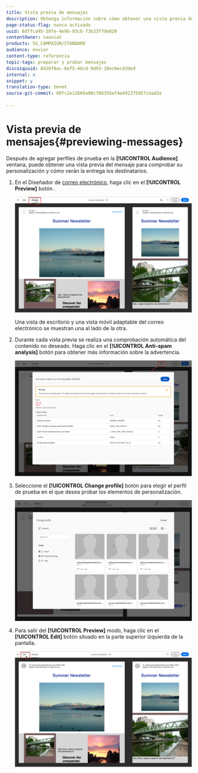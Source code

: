 ```yaml
---
title: Vista previa de mensajes
description: Obtenga información sobre cómo obtener una vista previa de un mensaje en el editor de contenido o en el Diseñador de correo electrónico.
page-status-flag: nunca activado
uuid: 8dffca95-59fe-4e9b-93cb-73b33ffde020
contentOwner: sauviat
products: SG_CAMPAIGN/STANDARD
audience: enviar
content-type: referencia
topic-tags: preparar y probar mensajes
discoiquuid: 8428f8ac-8ef5-46cd-9d93-10ec0ecd3ded
internal: n
snippet: y
translation-type: tm+mt
source-git-commit: 00fc2e12669a00c788355ef4e492375957cdad2e

---
```



# Vista previa de mensajes{#previewing-messages}

Después de agregar perfiles de prueba en la **[!UICONTROL Audience]** ventana, puede obtener una vista previa del mensaje para comprobar su personalización y cómo verán la entrega los destinatarios.

1. En el Diseñador de [correo electrónico](../../designing/using/overview.md), haga clic en el **[!UICONTROL Preview]** botón .

   ![](assets/sending_preview.png)

   Una vista de escritorio y una vista móvil adaptable del correo electrónico se muestran una al lado de la otra.

1. Durante cada vista previa se realiza una comprobación automática del contenido no deseado. Haga clic en el **[!UICONTROL Anti-spam analysis]** botón para obtener más información sobre la advertencia.

   ![](assets/sending_anti-spam_analysis.png)

1. Seleccione el **[!UICONTROL Change profile]** botón para elegir el perfil de prueba en el que desea probar los elementos de personalización.

   ![](assets/sending_test-profile.png)

1. Para salir del **[!UICONTROL Preview]** modo, haga clic en el **[!UICONTROL Edit]** botón situado en la parte superior izquierda de la pantalla.

   ![](assets/sending_preview_edit.png)

